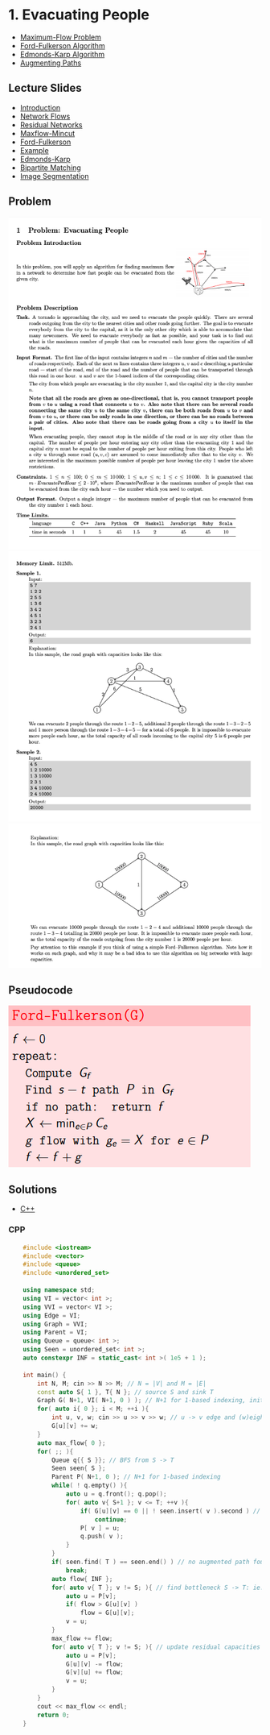 # 1. Evacuating People
* [Maximum-Flow Problem](https://en.wikipedia.org/wiki/Maximum_flow_problem)
* [Ford-Fulkerson Algorithm](https://en.wikipedia.org/wiki/Ford-Fulkerson_algorithm)
* [Edmonds-Karp Algorithm](https://en.wikipedia.org/wiki/Edmonds-Karp_algorithm)
* [Augmenting Paths](https://en.wikipedia.org/wiki/Flow_network#Augmenting_paths)

## Lecture Slides
* [Introduction](../docs/1_lecture1_transporting_goods.pdf)
* [Network Flows](../docs/1_lecture2_network_flows.pdf)
* [Residual Networks](../docs/1_lecture3_residual_networks.pdf)
* [Maxflow-Mincut](../docs/1_lecture4_maxflow_mincut.pdf)
* [Ford-Fulkerson](../docs/1_lecture5_ford_fulkerson.pdf)
* [Example](../docs/1_lecture6_example.pdf)
* [Edmonds-Karp](../docs/1_lecture7_edmonds_karp.pdf)
* [Bipartite Matching](../docs/1_lecture8_bipartite_matching.pdf)
* [Image Segmentation](../docs/1_lecture9_image_segmentation.pdf)

## Problem
![](docs/1_evacuating_people1.png)
![](docs/1_evacuating_people2.png)
![](docs/1_evacuating_people3.png)

## Pseudocode
![](docs/1_pseudo1_ford_fulkerson.png)

## Solutions
* [C++](#cpp)

### CPP
```cpp
    #include <iostream>
    #include <vector>
    #include <queue>
    #include <unordered_set>
    
    using namespace std;
    using VI = vector< int >;
    using VVI = vector< VI >;
    using Edge = VI;
    using Graph = VVI;
    using Parent = VI;
    using Queue = queue< int >;
    using Seen = unordered_set< int >;
    auto constexpr INF = static_cast< int >( 1e5 + 1 );
    
    int main() {
        int N, M; cin >> N >> M; // N = |V| and M = |E|
        const auto S{ 1 }, T{ N }; // source S and sink T
        Graph G( N+1, VI( N+1, 0 ) ); // N+1 for 1-based indexing, initialize each edge weight to 0
        for( auto i{ 0 }; i < M; ++i ){
            int u, v, w; cin >> u >> v >> w; // u -> v edge and (w)eighted capacity of the u -> v edge
            G[u][v] += w;
        }
        auto max_flow{ 0 };
        for( ;; ){
            Queue q{{ S }}; // BFS from S -> T
            Seen seen{ S };
            Parent P( N+1, 0 ); // N+1 for 1-based indexing
            while( ! q.empty() ){
                auto u = q.front(); q.pop();
                for( auto v{ S+1 }; v <= T; ++v ){
                    if( G[u][v] == 0 || ! seen.insert( v ).second ) //  if there exists a u -> v edge with capacity > 0, then visit v once
                        continue;
                    P[ v ] = u;
                    q.push( v );
                }
            }
            if( seen.find( T ) == seen.end() ) // no augmented path found from S -> T
                break;
            auto flow{ INF };
            for( auto v{ T }; v != S; ){ // find bottleneck S -> T: ie. the minimum edge capacity along the path
                auto u = P[v];
                if( flow > G[u][v] )
                    flow = G[u][v];
                v = u;
            }
            max_flow += flow;
            for( auto v{ T }; v != S; ){ // update residual capacities of the edges and reverse edges along the path
                auto u = P[v];
                G[u][v] -= flow;
                G[v][u] += flow;
                v = u;
            }
        }
        cout << max_flow << endl;
        return 0;
    }
```
